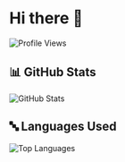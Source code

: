 # Hi there 👋

![Profile Views](https://komarev.com/ghpvc/?username=Sabique-Islam&color=9b59b6)
## 📊 GitHub Stats

![GitHub Stats](https://github-readme-stats.vercel.app/api?username=Sabique-Islam&show_icons=true&theme=radical&bg_color=1a1a1a&title_color=ffffff&icon_color=9b59b6)

## 🔤 Languages Used

![Top Languages](https://github-readme-stats.vercel.app/api/top-langs/?username=Sabique-Islam&layout=compact&theme=radical&bg_color=1a1a1a&title_color=ffffff&icon_color=9b59b6)
